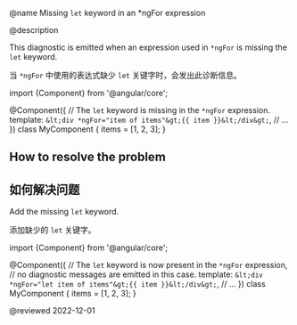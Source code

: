 @name Missing `let` keyword in an *ngFor expression

@description

This diagnostic is emitted when an expression used in `*ngFor` is missing the `let` keyword.

当 `*ngFor` 中使用的表达式缺少 `let` 关键字时，会发出此诊断信息。

<code-example format="typescript" language="typescript">

import {Component} from '&commat;angular/core';

&commat;Component({
  // The `let` keyword is missing in the `*ngFor` expression.
  template: `&lt;div *ngFor="item of items"&gt;{{ item }}&lt;/div&gt;`,
  // &hellip;
})
class MyComponent {
  items = [1, 2, 3];
}

</code-example>

## How to resolve the problem

## 如何解决问题

Add the missing `let` keyword.

添加缺少的 `let` 关键字。

<code-example format="typescript" language="typescript">

import {Component} from '&commat;angular/core';

&commat;Component({
  // The `let` keyword is now present in the `*ngFor` expression,
  // no diagnostic messages are emitted in this case.
  template: `&lt;div *ngFor="let item of items"&gt;{{ item }}&lt;/div&gt;`,
  // &hellip;
})
class MyComponent {
  items = [1, 2, 3];
}

</code-example>

<!-- links -->

<!-- external links -->

<!-- end links -->

@reviewed 2022-12-01
